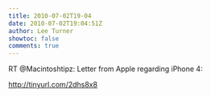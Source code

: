 ```yaml
---
title: 2010-07-02T19-04
date: 2010-07-02T19:04:51Z
author: Lee Turner
showtoc: false
comments: true
---
```


RT @Macintoshtipz: Letter from Apple regarding iPhone 4:

http://tinyurl.com/2dhs8x8

